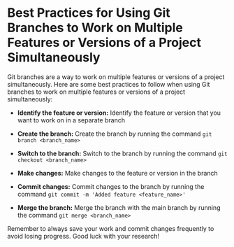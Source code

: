 # Best Practices for Using Git Branches to Work on Multiple Features or Versions of a Project Simultaneously

Git branches are a way to work on multiple features or versions of a project simultaneously. Here are some best practices to follow when using Git branches to work on multiple features or versions of a project simultaneously:

- **Identify the feature or version:** Identify the feature or version that you want to work on in a separate branch

- **Create the branch:** Create the branch by running the command `git branch <branch_name>`

- **Switch to the branch:** Switch to the branch by running the command `git checkout <branch_name>`

- **Make changes:** Make changes to the feature or version in the branch

- **Commit changes:** Commit changes to the branch by running the command `git commit -m 'Added feature <feature_name>'`

- **Merge the branch:** Merge the branch with the main branch by running the command `git merge <branch_name>`

Remember to always save your work and commit changes frequently to avoid losing progress. Good luck with your research!